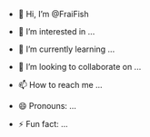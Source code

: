 - 👋 Hi, I’m @FraiFish

- 👀 I’m interested in ...

- 🌱 I’m currently learning ...

- 💞️ I’m looking to collaborate on ...

- 📫 How to reach me ...

- 😄 Pronouns: ...

- ⚡ Fun fact: ...
